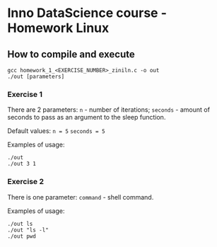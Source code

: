 # Inno DataScience course - Homework Linux

## How to compile and execute
```shell
gcc homework_1_<EXERCISE_NUMBER>_ziniln.c -o out
./out [parameters]
```

### Exercise 1
There are 2 parameters:
```n``` - number of iterations;
```seconds``` - amount of seconds to pass as an argument to the sleep function.

Default values:
```n = 5```
```seconds = 5```

Examples of usage:
```shell
./out
./out 3 1
```

### Exercise 2
There is one parameter:
```command``` - shell command.

Examples of usage:
```shell
./out ls
./out "ls -l"
./out pwd
```
